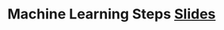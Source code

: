 # Machine Learning Steps [Slides](https://docs.google.com/presentation/d/1YB0sYpO5nruMK9nW7qQsSM0aCWo4MopUEMSW-j7Bh08/edit?usp=sharing)
